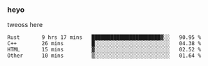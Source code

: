 ### heyo
tweoss here

<!--START_SECTION:waka-->

```text
Rust       9 hrs 17 mins   ██████████████████████▓░░   90.95 %
C++        26 mins         █░░░░░░░░░░░░░░░░░░░░░░░░   04.38 %
HTML       15 mins         ▓░░░░░░░░░░░░░░░░░░░░░░░░   02.52 %
Other      10 mins         ▒░░░░░░░░░░░░░░░░░░░░░░░░   01.64 %
```

<!--END_SECTION:waka-->

<!--
**Tweoss/tweoss** is a ✨ _special_ ✨ repository because its `README.md` (this file) appears on your GitHub profile.

Here are some ideas to get you started:

- 🔭 I’m currently working on ...
- 🌱 I’m currently learning ...
- 👯 I’m looking to collaborate on ...
- 🤔 I’m looking for help with ...
- 💬 Ask me about ...
- 📫 How to reach me: ...
- 😄 Pronouns: ...
- ⚡ Fun fact: ...
-->
